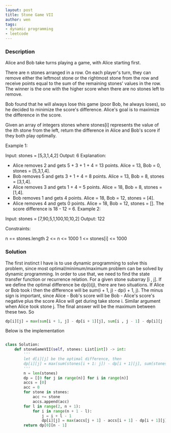 ```yaml
---
layout: post
title: Stone Game VII
author: wen
tags:
- dynamic programming
- leetcode
---
```


### Description

Alice and Bob take turns playing a game, with Alice starting first.

There are n stones arranged in a row. On each player's turn, they can remove either the leftmost stone or the rightmost stone from the row and receive points equal to the sum of the remaining stones' values in the row. The winner is the one with the higher score when there are no stones left to remove.

Bob found that he will always lose this game (poor Bob, he always loses), so he decided to minimize the score's difference. Alice's goal is to maximize the difference in the score.

Given an array of integers stones where stones[i] represents the value of the ith stone from the left, return the difference in Alice and Bob's score if they both play optimally.

 

Example 1:

Input: stones = [5,3,1,4,2]
Output: 6
Explanation: 
- Alice removes 2 and gets 5 + 3 + 1 + 4 = 13 points. Alice = 13, Bob = 0, stones = [5,3,1,4].
- Bob removes 5 and gets 3 + 1 + 4 = 8 points. Alice = 13, Bob = 8, stones = [3,1,4].
- Alice removes 3 and gets 1 + 4 = 5 points. Alice = 18, Bob = 8, stones = [1,4].
- Bob removes 1 and gets 4 points. Alice = 18, Bob = 12, stones = [4].
- Alice removes 4 and gets 0 points. Alice = 18, Bob = 12, stones = [].
The score difference is 18 - 12 = 6.
Example 2:

Input: stones = [7,90,5,1,100,10,10,2]
Output: 122
 

Constraints:

n == stones.length
2 <= n <= 1000
1 <= stones[i] <= 1000


### Solution

The first instinct I have is to use dynamic programming to solve this problem, since most optimal/minimum/maximum problem can be solved by dynamic programming. In order to use that, we need to find the state transfer function or recurrence relation. For a given stone subarray [i , j]. If we define the optimal difference be dp(i)(j), there are two situations. If Alice or Bob took i then the difference will be sum(i + 1, j) - dp(i + 1, j). The minus sign is important, since Alice - Bob's score will be Bob - Alice's score's negative plus the score Alice will get during take stone i. Similar argument when Alice took stone j. The final answer will be the maximum between these two. So

```python
dp[i][j] = max(sum[i + 1, j] - dp[i + 1][j], sum[i , j - 1] - dp[i][j - 1])
```

Below is the implementation

```python

class Solution:
    def stoneGameVII(self, stones: List[int]) -> int:
        '''
        let d[i][j] be the optimal difference, then 
        dp[i][j] = max(sum(stones[i + 1: j]) - dp[i + 1][j], sum(stones[i: j - 1]) - dp[i][j - 1])
        '''
        n = len(stones)
        dp = [[0 for j in range(n)] for i in range(n)]
        accs = [0]
        acc = 0
        for stone in stones:
            acc += stone
            accs.append(acc)
        for l in range(2, n + 1):
            for i in range(n + 1 - l):
                j = i + l - 1
                dp[i][j] = max(accs[j + 1] - accs[i + 1] - dp[i + 1][j], accs[j] - accs[i] - dp[i][j - 1])
        return dp[0][n - 1]
				
```